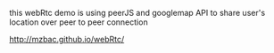this webRtc demo is using peerJS and googlemap API to share user's location over peer to peer connection

http://mzbac.github.io/webRtc/
